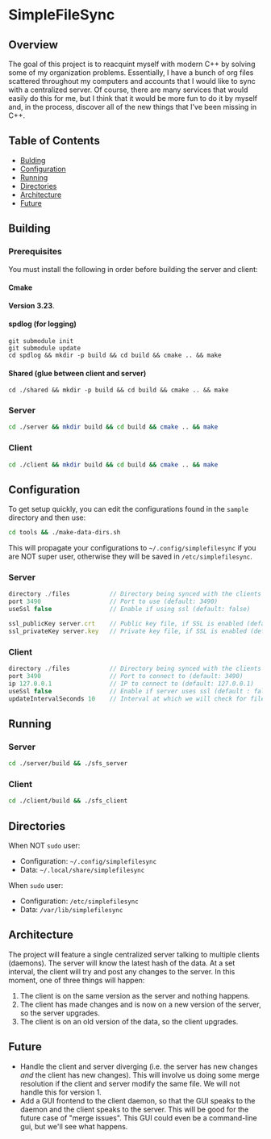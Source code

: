 # SimpleFileSync

## Overview
The goal of this project is to reacquint myself with modern C++ by solving some of my organization problems. Essentially, I have a bunch of org files scattered throughout my computers and accounts that I would like to sync with a centralized server. Of course, there are many services that would easily do this for me, but I think that it would be more fun to do it by myself and, in the process, discover all of the new things that I've been missing in C++.

## Table of Contents
- [Bulding](#building)
- [Configuration](#configuration)
- [Running](#running)
- [Directories](#directories)
- [Architecture](#architecture)
- [Future](#future)

## Building

### Prerequisites
You must install the following in order before building the server and client:

#### Cmake
**Version 3.23**.

#### spdlog (for logging)
```
git submodule init
git submodule update
cd spdlog && mkdir -p build && cd build && cmake .. && make
```

#### Shared (glue between client and server)
```
cd ./shared && mkdir -p build && cd build && cmake .. && make
```

### Server
```sh
cd ./server && mkdir build && cd build && cmake .. && make
```

### Client
```sh
cd ./client && mkdir build && cd build && cmake .. && make
```

## Configuration

To get setup quickly, you can edit the configurations found in the `sample` directory and then use:
```sh
cd tools && ./make-data-dirs.sh
```

This will propagate your configurations to `~/.config/simplefilesync` if you are NOT super user, otherwise they will be saved in `/etc/simplefilesync`.

### Server
```js
directory ./files           // Directory being synced with the clients (default: ./files)
port 3490                   // Port to use (default: 3490)
useSsl false                // Enable if using ssl (default: false)

ssl_publicKey server.crt    // Public key file, if SSL is enabled (default: server.crt)
ssl_privateKey server.key   // Private key file, if SSL is enabled (default: server.key)
```

### Client
```js
directory ./files           // Directory being synced with the clients (default: ./files)
port 3490                   // Port to connect to (default: 3490)
ip 127.0.0.1                // IP to connect to (default: 127.0.0.1)
useSsl false                // Enable if server uses ssl (default : false)
updateIntervalSeconds 10    // Interval at which we will check for file changes (default: 10 seconds)
```

## Running

### Server
```sh
cd ./server/build && ./sfs_server
```

### Client
```sh
cd ./client/build && ./sfs_client
```

## Directories
When NOT `sudo` user:
- Configuration: `~/.config/simplefilesync`
- Data: `~/.local/share/simplefilesync`

When `sudo` user:
- Configuration: `/etc/simplefilesync`
- Data: `/var/lib/simplefilesync`

## Architecture
The project will feature a single centralized server talking to multiple clients (daemons). The server will know the latest hash of the data. At a set interval, the client will try and post any changes to the server. In this moment, one of three things will happen:
1. The client is on the same version as the server and nothing happens.
2. The client has made changes and is now on a new version of the server, so the server upgrades.
3. The client is on an old version of the data, so the client upgrades.

## Future
- Handle the client and server diverging (i.e. the server has new changes *and* the client has new changes). This will involve us doing some merge resolution if the client and server modify the same file. We will not handle this for version 1.
- Add a GUI frontend to the client daemon, so that the GUI speaks to the daemon and the client speaks to the server. This will be good for the future case of "merge issues". This GUI could even be a command-line gui, but we'll see what happens.